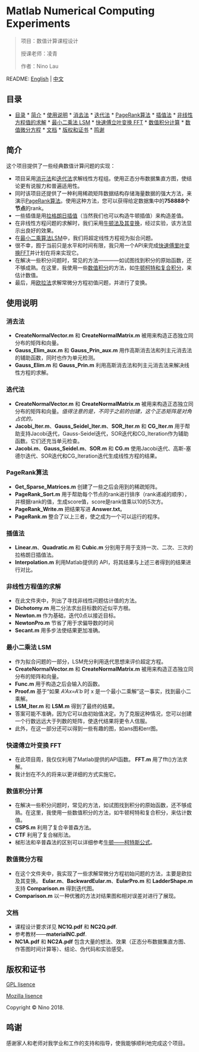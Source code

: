 # Matlab Numerical Computing Experiments

> 项目：数值计算课程设计 
> 
> 授课老师：凌青
> 
> 作者：Nino Lau


README: [English](https://github.com/LovelyBuggies/Matlab_NumericalComputing_Experiments/blob/master/README.md) | [中文](https://github.com/LovelyBuggies/Matlab_NumericalComputing_Experiments/blob/master/README_zh.md)


## 目录

* [目录](https://github.com/LovelyBuggies/Matlab_NumericalComputing_Experiments/blob/master/README_zh.md#目录)
      * [简介](https://github.com/LovelyBuggies/Matlab_NumericalComputing_Experiments/blob/master/README_zh.md#简介)
      * [使用说明](https://github.com/LovelyBuggies/Matlab_NumericalComputing_Experiments/blob/master/README_zh.md#使用说明)
         * [消去法](https://github.com/LovelyBuggies/Matlab_NumericalComputing_Experiments/blob/master/README_zh.md#消去法)
         * [迭代法](https://github.com/LovelyBuggies/Matlab_NumericalComputing_Experiments/blob/master/README_zh.md#迭代法)
         * [PageRank算法](https://github.com/LovelyBuggies/Matlab_NumericalComputing_Experiments/blob/master/README_zh.md#pagerank算法)
         * [插值法](https://github.com/LovelyBuggies/Matlab_NumericalComputing_Experiments/blob/master/README_zh.md#插值法)
         * [非线性方程值的求解](https://github.com/LovelyBuggies/Matlab_NumericalComputing_Experiments/blob/master/README_zh.md#非线性方程值的求解)
         * [最小二乘法 LSM](https://github.com/LovelyBuggies/Matlab_NumericalComputing_Experiments/blob/master/README_zh.md#最小二乘法-lsm)
         * [快速傅立叶变换 FFT](https://github.com/LovelyBuggies/Matlab_NumericalComputing_Experiments/blob/master/README_zh.md#快速傅立叶变换-fft)
         * [数值积分计算](https://github.com/LovelyBuggies/Matlab_NumericalComputing_Experiments/blob/master/README_zh.md#数值积分计算)
         * [数值微分方程](https://github.com/LovelyBuggies/Matlab_NumericalComputing_Experiments/blob/master/README_zh.md#数值微分方程)
         * [文档](https://github.com/LovelyBuggies/Matlab_NumericalComputing_Experiments/blob/master/README_zh.md#文档)
      * [版权和证书](https://github.com/LovelyBuggies/Matlab_NumericalComputing_Experiments/blob/master/README_zh.md#版权和证书)
      * [鸣谢](https://github.com/LovelyBuggies/Matlab_NumericalComputing_Experiments/blob/master/README_zh.md#鸣谢)


## 简介

这个项目提供了一些经典数值计算问题的实现：

* 项目采用[消元法](https://github.com/LovelyBuggies/Matlab_NumericalComputing_Experiments/tree/master/Elimination)和[迭代法](https://github.com/LovelyBuggies/Matlab_NumericalComputing_Experiments/tree/master/Iteration)求解线性方程组。使用正态分布数据集直方图，使结论更有说服力和普遍适用性。
* 同时该项目还提供了一种利用稀疏矩阵数据结构存储海量数据的强大方法，来演示[PageRank算法](https://github.com/LovelyBuggies/Matlab_NumericalComputing_Experiments/tree/master/PageRank)。使用这种方法，您可以获得给定数据集中的**758888个节点**的rank。
* 一些插值是用[拉格朗日插值](https://github.com/LovelyBuggies/Matlab_NumericalComputing_Experiments/tree/master/PageRank)（当然我们也可以构造牛顿插值）来构造差值。
* 在非线性方程问题的求解时，我们采用[牛顿法及其变换](https://github.com/LovelyBuggies/Matlab_NumericalComputing_Experiments/tree/master/SqrtRoot)，经过实验，该方法显示出良好的效果。
* 在[最小二乘算法LSM](https://github.com/LovelyBuggies/Matlab_NumericalComputing_Experiments/tree/master/LSM)中，我们将超定线性方程视为拟合问题。
* 很不幸，囿于当前只是水平和时间有限，我只用一个API来完成[快速傅里叶变换FFT](https://github.com/LovelyBuggies/Matlab_NumericalComputing_Experiments/tree/master/FFT)并计划在将来实现它。
* 在解决一些积分问题时，常见的方法————如试图找到积分的原始函数，还不够成熟。在这里，我使用一些[数值积分](https://github.com/LovelyBuggies/Matlab_NumericalComputing_Experiments/tree/master/IntegralCal)的方法，如[牛顿柯特和复合积分](https://github.com/LovelyBuggies/Matlab_NumericalComputing_Experiments/tree/master/IntegralCal)，来估计数值。
* 最后，用[欧拉法](https://github.com/LovelyBuggies/Matlab_NumericalComputing_Experiments/tree/master/DiffEquation)求解常微分方程初值问题，并进行了变换。


## 使用说明

### 消去法

* **CreateNormalVector.m** 和 **CreateNormalMatrix.m** 被用来构造正态独立同分布的矩阵和向量。
*  **Gauss_Elim_aux.m** 和 **Gauss_Prin_aux.m** 用作高斯消去法和列主元消去法的辅助函数，同时也作为单元检测。
* **Gauss_Elim.m** 和 **Gauss_Prin.m** 利用高斯消去法和列主元消去法来解决线性方程的求解。

### 迭代法

* **CreateNormalVector.m** 和 **CreateNormalMatrix.m** 被用来构造正态独立同分布的矩阵和向量。*值得注意的是，不同于之前的创建，这个正态矩阵是对角占优的。*
* **Jacobi_Iter.m**、**Gauss_Seidel_Iter.m**、**SOR_Iter.m** 和 **CG_Iter.m** 用于帮助支持Jacobi迭代，Gauss-Seidel迭代，SOR迭代和CG_Iteration作为辅助函数。它们还充当单元检查。
* **Jacobi.m**、**Gauss_Seidel.m**、**SOR.m** 和 **CG.m** 使用Jacobi迭代、高斯-塞德尔迭代、SOR迭代和CG_Iteration迭代生成线性方程的结果。

### PageRank算法

* **Get_Sparse_Matrices.m** 创建了一些之后会用到的稀疏矩阵。
* **PageRank_Sort.m** 用于帮助每个节点的rank进行排序（rank递减的顺序），并根据rank的值，生成score值，score是rank值乘以10的5次方。
* **PageRank_Write.m** 把结果写进 **Answer.txt**。
* **PageRank.m** 整合了以上三者，使之成为一个可以运行的程序。

### 插值法

* **Linear.m**、**Quadratic.m** 和 **Cubic.m** 分别用于用于支持一次、二次、三次的拉格朗日插值法。
* **Interpolation.m** 利用Matlab提供的 API，将其结果与上述三者得到的结果进行对比。

### 非线性方程值的求解

* 在此文件夹中，列出了寻找非线性问题估计值的方法。
* **Dichotomy.m** 用二分法求出目标数的近似平方根。
* **Newton.m** 作为基础，迭代0点以接近目标。
* **NewtonPro.m** 节省了用于求偏导数的时间
* **Secant.m** 用多步法使结果更加准确。

### 最小二乘法 LSM

* 作为拟合问题的一部分，LSM充分利用迭代思想来评价超定方程。
* **CreateNormalVector.m** 和 **CreateNormalMatrix.m** 被用来构造正态独立同分布的矩阵和向量。
* **Func.m** 用于构造之后会输入的函数。
* **Proof.m** 基于“如果 *A'Ax=A'b* 时 x 是一个最小二乘解”这一事实，找到最小二乘解。
* **LSM_Iter.m** 和 **LSM.m** 得到了最终的结果。
* 答案可能不准确，因为它可以由初始值决定。为了克服这种情况，您可以创建一个行数远远大于列数的矩阵，使迭代结果将更令人信服。
* 此外，在这一部分还可以得到一些有趣的图，如ans图和err图。

### 快速傅立叶变换 FFT

* 在此项目周，我仅仅利用了Matlab提供的API函数。 **FFT.m** 用了fft()方法求解。
* 我计划在不久的将来以更详细的方式实施它。

### 数值积分计算

* 在解决一些积分问题时，常见的方法，如试图找到积分的原始函数，还不够成熟。在这里，我使用一些数值积分的方法，如牛顿柯特和复合积分，来估计数值。
* **CSPS.m** 利用了复合辛普森方法。
*  **CTF** 利用了复合梯形法。
*  梯形法和辛普森法的区别可以详细参考[牛顿——柯特斯公式](https://en.wikipedia.org/wiki/Newton–Cotes_formulas)。

### 数值微分方程

* 在这个文件夹中，我实现了一些求解常微分方程初始问题的方法，主要是欧拉及其变换。 **Eular.m**、**BackwardEular.m**、**EularPro.m** 和 **LadderShape.m** 支持 **Comparison.m** 得到迭代图。
* **Comparison.m** 以一种优雅的方法对结果图和相对误差对进行了展现。
 
### 文档

* 课程设计要求详见 **NC1Q.pdf** 和 **NC2Q.pdf**.
* 参考教材——**materialNC.pdf**.
* **NC1A.pdf** 和 **NC2A.pdf** 包含大量的想法、效果（正态分布数据集直方图、作答图时间计算等）、结论、伪代码和实验感受。


## 版权和证书

[GPL lisence](http://www.gnu.org/licenses/gpl.html)

[Mozilla lisence](https://www.mozilla.org/en-US/MPL/)

Copyright © Nino 2018.


## 鸣谢

感谢家人和老师对我学业和工作的支持和指导，使我能够顺利地完成这个项目。





